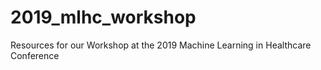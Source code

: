 # 2019_mlhc_workshop
Resources for our Workshop at the 2019 Machine Learning in Healthcare Conference
